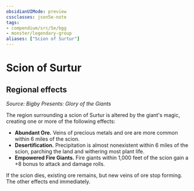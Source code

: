 ```yaml
---
obsidianUIMode: preview
cssclasses: json5e-note
tags:
- compendium/src/5e/bgg
- monster/legendary-group
aliases: ["Scion of Surtur"]
---
```

# Scion of Surtur

## Regional effects
_Source: Bigby Presents: Glory of the Giants_

The region surrounding a scion of Surtur is altered by the giant's magic, creating one or more of the following effects:

- **Abundant Ore.** Veins of precious metals and ore are more common within 6 miles of the scion.  
- **Desertification.** Precipitation is almost nonexistent within 6 miles of the scion, parching the land and withering most plant life.  
- **Empowered Fire Giants.** Fire giants within 1,000 feet of the scion gain a +8 bonus to attack and damage rolls.  

If the scion dies, existing ore remains, but new veins of ore stop forming. The other effects end immediately.